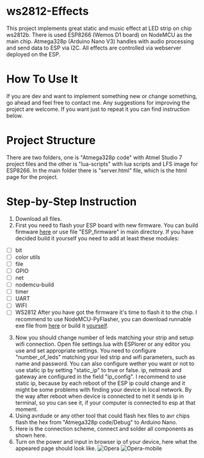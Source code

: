 # ws2812-Effects
This project implements great static and music effect at LED strip on chip ws2812b. There is used ESP8266 (Wemos D1 board) on NodeMCU as the main chip. Atmega328p (Arduino Nano V3) handles with audio processing and send data to ESP via I2C. All effects are controlled via webserver deployed on the ESP.

# How To Use It
If you are dev and want to implement something new or change something, go ahead and feel free to contact me. Any suggestions for improving the project are welcome. If you want just to repeat it you can find instruction below.

# Project Structure
There are two folders, one is "Atmega328p code" with Atmel Studio 7 project files and the other is "lua-scripts" with lua scripts and LFS image for ESP8266. In the main folder there is "server.html" file, which is the html page for the project.

# Step-by-Step Instruction
1. Download all files.
2. First you need to flash your ESP board with new firmware. You can build firmware [here](https://nodemcu-build.com) or use file "ESP_firmware" in main directory. If you have decided build it yourself you need to add at least these modules:
- [ ] bit
- [ ] color utils
- [ ] file
- [ ] GPIO
- [ ] net
- [ ] nodemcu-build
- [ ] timer
- [ ] UART
- [ ] WIFI
- [ ] WS2812 
After you have got the firmware it's time to flash it to the chip. I recommend to use NodeMCU-PyFlasher, you can download runnable exe file from [here](https://github.com/marcelstoer/nodemcu-pyflasher/releases) or build it [yourself](https://github.com/marcelstoer/nodemcu-pyflasher).
3. Now you should change number of leds matching your strip and setup wifi connection. Open file settings.lua with ESPlorer or any editor you use and set appropriate settings. You need to configure "number_of_leds" matching your led strip and wifi parameters, such as name and password. You can also configure wether you want or not to use static ip by setting "static_ip" to true or false. ip, netmask and gateway are configured in the field "ip_config". I recommend to use static ip, because by each reboot of the ESP ip could change and it might be some problems with finding your device in local network. By the way after reboot when device is connected to net it sends ip in terminal, so you can see it, if your computer is connected to esp at that moment.
4. Using avrdude or any other tool that could flash hex files to avr chips flash the hex from "Atmega328p code/Debug" to Arduino Nano.
5. Here is the connection scheme, connect and solder all components as shown here.
6. Turn on the power and input in browser ip of your device, here what the appeared page should look like.
![Opera](https://github.com/Vitve4/ws2812-effects/images/Opera.png)
![Opera-mobile](https://github.com/Vitve4/ws2812-effects/images/Opera-mobile.png)
